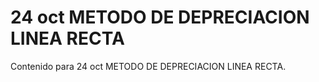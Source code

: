 # 24 oct  METODO DE DEPRECIACION LINEA RECTA

Contenido para 24 oct  METODO DE DEPRECIACION LINEA RECTA.